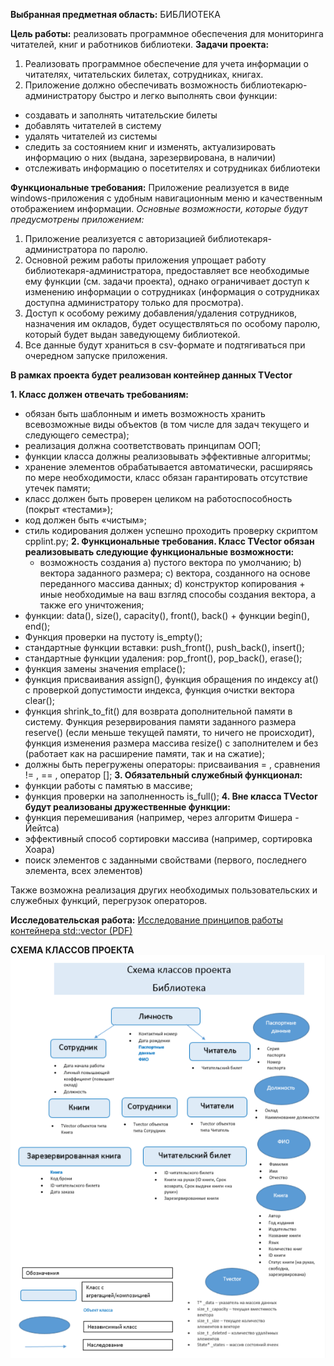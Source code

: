 **Выбранная предметная область:** БИБЛИОТЕКА

**Цель работы:** реализовать программное обеспечения для мониторинга читателей, книг и работников библиотеки.
**Задачи проекта:**
1.	Реализовать программное обеспечение для учета информации о читателях, читательских билетах, сотрудниках, книгах.
2.	Приложение должно обеспечивать возможность библиотекарю-администратору быстро и легко выполнять свои функции:
-	создавать и заполнять читательские билеты
-	добавлять читателей в систему
-	удалять читателей из системы
-	следить за состоянием книг и изменять, актуализировать информацию о них (выдана, зарезервирована, в наличии)
-	отслеживать информацию о посетителях и сотрудниках библиотеки
  
**Функциональные требования:**
Приложение реализуется в виде windows-приложения с удобным навигационным меню и качественным отображением информации.
*Основные возможности, которые будут предусмотрены приложением:*
1.	Приложение реализуется с авторизацией  библиотекаря-администратора по паролю.
2.	Основной режим работы приложения упрощает работу библиотекаря-администратора, предоставляет все необходимые ему функции (см. задачи проекта), однако ограничивает доступ к изменению информации о сотрудниках (информация о сотрудниках доступна администратору только для просмотра). 
3.	Доступ к особому режиму добавления/удаления сотрудников, назначения им окладов, будет осуществляться по особому паролю, который будет выдан заведующему библиотекой.
4.	Все данные будут храниться в csv-формате и подтягиваться при очередном запуске приложения.
   
**В рамках проекта будет реализован контейнер данных TVector**

**1. Класс должен отвечать требованиям:**
  - обязан быть шаблонным и иметь возможность хранить
 всевозможные виды объектов (в том числе для задач текущего и
 следующего семестра);
   - реализация должна соответствовать принципам ООП;
   - функции класса должны реализовывать эффективные алгоритмы;
   - хранение элементов обрабатывается автоматически, расширяясь по мере
 необходимости, класс обязан гарантировать отсутствие утечек
 памяти;
  - класс должен быть проверен целиком
 на работоспособность (покрыт «тестами»);
  - код должен быть «чистым»;
  - стиль кодирования должен успешно
 проходить проверку скриптом cpplint.py;
**2. Функциональные требования. Класс TVector обязан реализовывать следующие функциональные возможности:**
    - возможность создания
 a) пустого вектора по умолчанию;
 b) вектора заданного размера;
 c) вектора, созданного на основе переданного массива данных;
 d) конструктор копирования + иные необходимые на ваш взгляд способы создания вектора,
 а также его уничтожения;
  - функции: data(), size(), capacity(), front(), back() + функции begin(), end();
  - Функция проверки на пустоту is_empty();
  - стандартные функции вставки: push_front(), push_back(), insert();
  - стандартные функции удаления: pop_front(), pop_back(), erase();
  - функция замены значения emplace();
  - функция присваивания assign(), функция обращения по индексу at() с проверкой допустимости индекса,
 функция очистки вектора clear();
  - функция shrink_to_fit() для возврата дополнительной памяти в систему. Функция резервирования памяти
 заданного размера reserve() (если меньше текущей памяти, то ничего не происходит), функция изменения размера
 массива resize() с заполнителем и без (работает как на расширение памяти, так и на сжатие);
  - должны быть перегружены операторы: присваивания = , сравнения != , == , оператор [];
**3.  Обязательный служебный функционал:**
   - функции работы с памятью в массиве;
   - функция проверки на заполненность is_full();
**4. Вне класса TVector будут реализованы дружественные функции:**
  - функция перемешивания (например, через алгоритм Фишера - Йейтса)
  - эффективный способ сортировки массива (например, сортировка Хоара)
  - поиск элементов с заданными свойствами (первого, последнего элемента, всех элементов)

Также возможна реализация других необходимых пользовательских и служебных функций, перегрузок операторов.

**Исследовательская работа:**
[Исследование принципов работы контейнера std::vector (PDF)](source/STL_vector.pdf)

**СХЕМА КЛАССОВ ПРОЕКТА**
![Схема классов проекта](https://raw.githubusercontent.com/Zabytina-Julia-Artemovna/Individual-Project-Library-/main/source/diagram.png)
